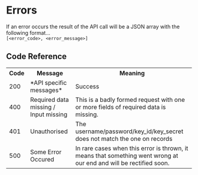 Errors
======

If an error occurs the result of the API call will be a JSON array with the following format...   
```[<error_code>, <error_message>]```

Code Reference
--------------
<table>
    <tr>
        <th>Code</th>
        <th>Message</th>
        <th>Meaning</th>
    </tr>
    <tr>
        <td>200</td>
        <td>*API specific messages*</td>
        <td>Success</td>
    </tr>
    <tr>
        <td>400</td>
        <td>Required data missing / Input missing</td>
        <td>This is a badly formed request with one or more fields of required data is missing.</td>
    </tr>
    <tr>
        <td>401</td>
        <td>Unauthorised</td>
        <td>The username/password/key_id/key_secret does not match the one on records</td>
    </tr>
    <tr>
        <td>500</td>
        <td>Some Error Occured</td>
        <td>In rare cases when this error is thrown, it means that something went wrong at our end and will be rectified soon.</td>
    </tr>
</table>
